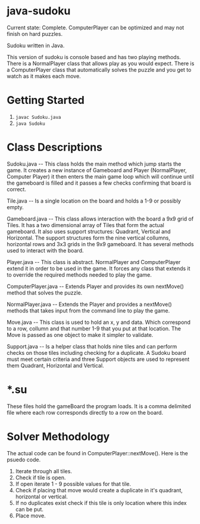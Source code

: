 java-sudoku
===========

Current state: Complete. ComputerPlayer can be optimized and may not finish on hard puzzles. 

Sudoku written in Java.

This version of sudoku is console based and has two playing methods. There is a NormalPlayer class that allows play as you would expect. There is a ComputerPlayer class that automatically solves the puzzle and you get to watch as it makes each move. 

Getting Started
===============

1. ````javac Sudoku.java````
2. ````java Sudoku````


Class Descriptions
==================

Sudoku.java -- This class holds the main method which jump starts the game. It creates a new instance of Gameboard and Player (NormalPlayer, Computer Player) it then enters the main game loop which will continue until the gameboard is filled and it passes a few checks confirming that board is correct. 

Tile.java -- Is a single location on the board and holds a 1-9 or possibly empty. 

Gameboard.java -- This class allows interaction with the board a 9x9 grid of Tiles. It has a two dimensional array of Tiles that form the actual gameboard. It also uses support structures: Quadrant, Vertical and Horizontal. The support structures form the nine vertical collumns, horizontal rows and 3x3 grids in the 9x9 gameboard. It has several methods used to interact with the board.  

Player.java -- This class is abstract. NormalPlayer and ComputerPlayer extend it in order to be used in the game. It forces any class that extends it to override the required methods needed to play the game. 

ComputerPlayer.java -- Extends Player and provides its own nextMove() method that solves the puzzle.

NormalPlayer.java -- Extends the Player and provides a nextMove() methods that takes input from the command line to play the game. 

Move.java -- This class is used to hold an x, y and data. Which correspond to a row, collumn and that number 1-9 that you put at that location. The Move is passed as one object to make it simpler to validate.

Support.java -- Is a helper class that holds nine tiles and can perform checks on those tiles including checking for a duplicate. A Sudoku board must meet certain criteria and three Support objects are used to represent them Quadrant, Horizontal and Vertical.

*.su
============
These files hold the gameBoard the program loads. It is a comma delimited file where each row corresponds directly to a row on the board.

Solver Methodology
==================

The actual code can be found in ComputerPlayer::nextMove(). Here is the psuedo code. 


1. Iterate through all tiles. 
2. Check if tile is open. 
3. If open iterate 1 - 9 possible values for that tile. 
4. Check if placing that move would create a duplicate in it's quadrant, horizontal or vertical.
5. If no duplicates exist check if this tile is only location where this index can be put. 
6. Place move. 